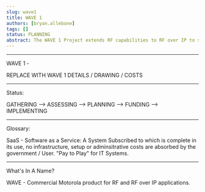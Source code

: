 ```yaml
---
slug: wave1
title: WAVE 1
authors: [bryan.allebone]
tags: []
status: PLANNING
abstract: The WAVE 1 Project extends RF capabilities to RF over IP to support our Forward basing, and temporary locations.
---
```


<!--truncate-->

---

WAVE 1 - 

REPLACE WITH WAVE 1 DETAILS / DRAWING / COSTS

---

Status:

GATHERING --> ASSESSING --> PLANNING --> FUNDING --> IMPLEMENTING

---

Glossary:

SaaS - Software as a Service: A System Subscribed to which is complete in its use, no infrastructure, setup or adminsitrative costs are absorbed by the government / User. "Pay to Play" for IT Systems.

---

What's In A Name?

WAVE - Commercial Motorola product for RF and RF over IP applications. 